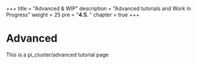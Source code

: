 +++
title = "Advanced & WIP"
description = "Advanced tutorials and Work In Progress"
weight = 25 
pre = "<b>4.5. </b>"
chapter = true
+++

# Advanced

This is a pi_cluster/advanced tutorial page

